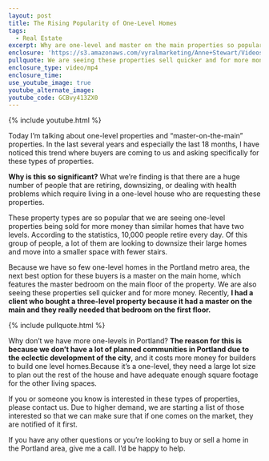 ```yaml
---
layout: post
title: The Rising Popularity of One-Level Homes
tags:
  - Real Estate
excerpt: Why are one-level and master on the main properties so popular in Portland? I’ve got your answer in today’s video.
enclosure: 'https://s3.amazonaws.com/vyralmarketing/Anne+Stewart/Videos/2017/The+Rising+Popularity+of+One+Level+Homes+-+Oregon+Real+Estate+Agent.mp4'
pullquote: We are seeing these properties sell quicker and for more money.
enclosure_type: video/mp4
enclosure_time:
use_youtube_image: true
youtube_alternate_image:
youtube_code: GCBvy413ZX0
---
```



{% include youtube.html %}

Today I’m talking about one-level properties and “master-on-the-main” properties. In the last several years and especially the last 18 months, I have noticed this trend where buyers are coming to us and asking specifically for these types of properties.&nbsp;

**Why is this so significant?** What we’re finding is that there are a huge number of people that are retiring, downsizing, or dealing with health problems which require living in a one-level house who are requesting these properties.&nbsp;

These property types are so popular that we are seeing one-level properties being sold for more money than similar homes that have two levels. According to the statistics, 10,000 people retire every day. Of this group of people, a lot of them are looking to downsize their large homes and move into a smaller space with fewer stairs.&nbsp;

Because we have so few one-level homes in the Portland metro area, the next best option for these buyers is a master on the main home, which features the master bedroom on the main floor of the property. We are also seeing these properties sell quicker and for more money. Recently, **I had a client who bought a three-level property because it had a master on the main and they really needed that bedroom on the first floor.&nbsp;**

{% include pullquote.html %}

Why don’t we have more one-levels in Portland? **The reason for this is because we don’t have a lot of planned communities in Portland due to the eclectic development of the city**, and it costs more money for builders to build one level homes.Because it’s a one-level, they need a large lot size to plan out the rest of the house and have adequate enough square footage for the other living spaces.

If you or someone you know is interested in these types of properties, please contact us. Due to higher demand, we are starting a list of those interested so that we can make sure that if one comes on the market, they are notified of it first.

If you have any other questions or you’re looking to buy or sell a home in the Portland area, give me a call. I’d be happy to help.
<br>&nbsp;